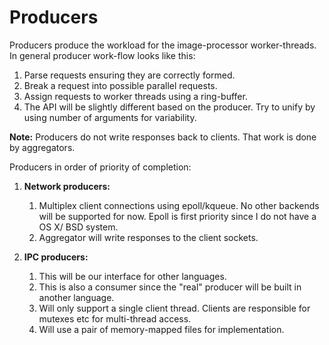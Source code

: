 Producers
===========

Producers produce the workload for the image-processor worker-threads. In general producer work-flow looks like this:

1.  Parse requests ensuring they are correctly formed.
2.  Break a request into possible parallel requests.
3.  Assign requests to worker threads using a ring-buffer.
4.  The API will be slightly different based on the producer. Try to unify by using number of arguments for variability.

**Note:** Producers do not write responses back to clients. That work is done by aggregators.

Producers in order of priority of completion:

1.  **Network producers:**
	1.  Multiplex client connections using epoll/kqueue. No other backends will be supported for now. Epoll is first priority since I do not have a OS X/ BSD system.
	2.  Aggregator will write responses to the client sockets.

2. **IPC producers:**
	1.  This will be our interface for other languages.
	2.  This is also a consumer since the "real" producer will be built in another language.
	3.  Will only support a single client thread. Clients are responsible for mutexes etc for multi-thread access.
	4.  Will use a pair of memory-mapped files for implementation.
